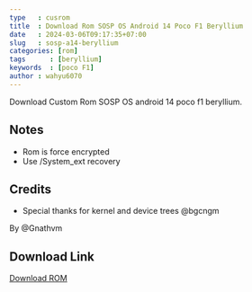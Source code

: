 ```yaml
---
type   : cusrom
title  : Download Rom SOSP OS Android 14 Poco F1 Beryllium 
date   : 2024-03-06T09:17:35+07:00
slug   : sosp-a14-beryllium
categories: [rom]
tags      : [beryllium]
keywords  : [poco F1]
author : wahyu6070
---
```


Download Custom Rom SOSP OS android 14 poco f1 beryllium.


## Notes
- Rom is force encrypted
- Use /System_ext recovery
  
## Credits
- Special thanks for kernel and device trees @bgcngm

By @Gnathvm

## Download Link
[Download ROM](https://sourceforge.net/projects/sosp-os-project/files/SOSP-14/beryllium/)

